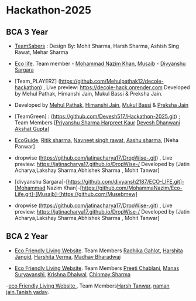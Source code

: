 
# Hackathon-2025

## BCA 3 Year

- [TeamSabers](https://github.com/Mohit-LXXXII/Saber-Hackathon.git) : Design By: Mohit Sharma, Harsh Sharma, Ashish Sing Rawat, Mehar Sharma

- [Eco life](https://github.com/divyansh2187/ECO-LIFE.git). Team member - [Mohammad Nazim Khan](https://github.com/MohammaNazim/Eco-Life.git), [Musaib](https://github.com/Musebmew) - [Divyanshu Sargara](https://github.com/divyansh2187/ECO-LIFE.git)

- [Team_PLAYERZ] (https://github.com/Mehulpathak12/decole-hackathon) , Live preview: https://decole-hack.onrender.com Developed by Mehul Pathak, Himanshi Jain, Mukul Bassi & Preksha Jain.
-  Developed by [Mehul Pathak](https://github.com/Mehulpathak12), [Himanshi Jain](https://github.com/devbyhimanshi), [Mukul Bassi](https://github.com/mukul007d-cole) & [Preksha Jain](https://github.com/preksha1178)

- [TeamGreen] : (https://github.com/Devesh517/Hackathon-2025.git) ; Team Members [[Priyanshu Sharma ](https://github.com/priyanshu-00007) [Harpreet Kaur](https://github.com/Harpreetkaur20) [Devesh Dhanwani](https://github.com/Devesh517) [Akshat Gupta](https://github.com/akshatgupta-ak)]

- [EcoGuide](https://github.com/NavneetSinghRawat1/hackathon-1.git), [Ritik sharma](https://github.com/ritiksharmacodes/ritiksharmacodes), [Navneet singh rawat](https://github.com/NavneetSinghRawat1), [Aashu sharma](https://github.com/AshuSharma2030), [Neha Panwar]

-  dropwise (https://github.com/jatinacharya17/DropWise-.git) , Live preview: https://jatinacharya17.github.io/DropWise-/ Developed by [Jatin Acharya,Lakshay Sharma,Abhishek Sharma , Mohit Tanwar] 

- [divyanshu Sargara]-[https://github.com/divyansh2187/ECO-LIFE.git]-[Mohammad Nazim Khan]-[https://github.com/MohammaNazim/Eco-Life.git]-[Musaib]-[https://github.com/Musebmew]
-   dropwise (https://github.com/jatinacharya17/DropWise-.git) , Live preview: https://jatinacharya17.github.io/DropWise-/ Developed by [Jatin Acharya,Lakshay Sharma,Abhishek Sharma , Mohit Tanwar] 

## BCA 2 Year

- [Eco Friendly Living Website](https://github.com/Harshita-jangid/Hackathon-Project.git). Team Members [Radhika Gahlot](https://github.com/RadhikaGahlot24), [Harshita Jangid](https://github.com/Harshita-jangid), [Harshita Verma](https://github.com/Harshitaverma21), [Madhav Bharadwaj](https://github.com/Madhav-Bharadwaj23)

- [Eco Friendly Living Website](https://github.com/preetichablani/green-living-portal.git). Team Members [Preeti Chablani](https://github.com/preetichablani), [Manas Suryavanshi](https://github.com/krieger-geist), [Krishna Dhalwal](https://github.com/Krishna-416/Green--living), [Chinmay Sharma](https://github.com/chinmay-sharma9090)

-[eco Friendly Living Website ](https://github.com/Harshtanwar2005/Hackathon2025.git), Team Members[Harsh Tanwar](https://github.com/Harshtanwar2005/), [naman jain](https://github.com/naman082006/),[Tanish yadav](https://github.com/dezynetanish/).


